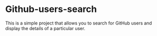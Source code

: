 # Github-users-search
This is a simple project that allows you to search for GitHub users and display the details of a particular user.
